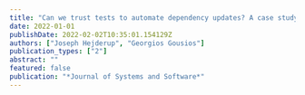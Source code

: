 ```yaml
---
title: "Can we trust tests to automate dependency updates? A case study of Java Projects"
date: 2022-01-01
publishDate: 2022-02-02T10:35:01.154129Z
authors: ["Joseph Hejderup", "Georgios Gousios"]
publication_types: ["2"]
abstract: ""
featured: false
publication: "*Journal of Systems and Software*"
---
```


